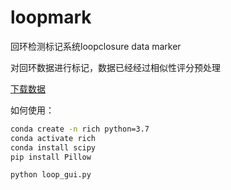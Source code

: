 # loopmark
回环检测标记系统loopclosure data marker

对回环数据进行标记，数据已经经过相似性评分预处理

[下载数据](https://drive.google.com/file/d/1g8nva7UldDAIRAvUC5MGXGbl1ucXmyuy/view?usp=sharing)


如何使用：
```bash
conda create -n rich python=3.7
conda activate rich
conda install scipy
pip install Pillow

python loop_gui.py

```

